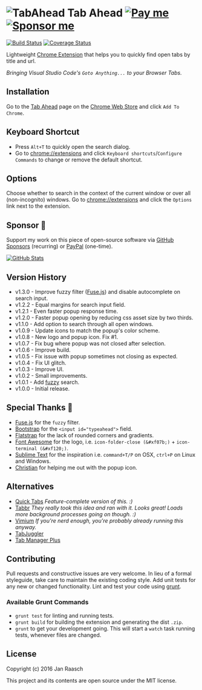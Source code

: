 ![TabAhead](https://raw.github.com/janraasch/tab-ahead/master/app/images/icon-128.png)
Tab Ahead [![Pay me][paypal-svg]][paypal-dot-me] [![Sponsor me][github-sponsors-svg]][github-sponsors]
==============================
[![Build Status](https://travis-ci.org/janraasch/tab-ahead.svg?branch=master)](https://travis-ci.org/janraasch/tab-ahead) [![Coverage Status](https://img.shields.io/coveralls/janraasch/tab-ahead.svg)](https://coveralls.io/r/janraasch/tab-ahead?branch=master)

Lightweight [Chrome Extension](https://chrome.google.com/webstore/detail/tab-ahead/naoajjeoiblmpegfelhkapanmmaaghmi) that helps you to quickly find open tabs by title and url.

*Bringing Visual Studio Code's `Goto Anything...` to your Browser Tabs.*

Installation
------------

Go to the [Tab Ahead](https://chrome.google.com/webstore/detail/tab-ahead/naoajjeoiblmpegfelhkapanmmaaghmi) page on the [Chrome Web Store](https://chrome.google.com/webstore/) and click `Add To Chrome`.


Keyboard Shortcut
-------------------
* Press `Alt+T` to quickly open the search dialog.
* Go to [chrome://extensions](chrome://extensions) and click `Keyboard shortcuts`/`Configure Commands` to change or remove the default shortcut.

Options
---------
Choose whether to search in the context of the current window or over all (non-incognito) windows. Go to [chrome://extensions](chrome://extensions) and click the `Options` link next to the extension.

Sponsor 💟
----------

Support my work on this piece of open-source software via [GitHub Sponsors][github-sponsors] (recurring) or [PayPal][paypal-dot-me] (one-time).

[![GitHub Stats](https://github-readme-stats.vercel.app/api/?username=janraasch)][github-sponsors]


Version History
------------
* v1.3.0 - Improve fuzzy filter ([Fuse.js](http://kiro.me/projects/fuse.html)) and disable autocomplete on search input.
* v1.2.2 - Equal margins for search input field.
* v1.2.1 - Even faster popup response time.
* v1.2.0 - Faster popup opening by reducing css asset size by two thirds.
* v1.1.0 - Add option to search through all open windows.
* v1.0.9 - Update icons to match the popup's color scheme.
* v1.0.8 - New logo and popup icon. Fix #1.
* v1.0.7 - Fix bug where popup was not closed after selection.
* v1.0.6 - Improve build.
* v1.0.5 - Fix issue with popup sometimes not closing as expected.
* v1.0.4 - Fix UI glitch.
* v1.0.3 - Improve UI.
* v1.0.2 - Small improvements.
* v1.0.1 - Add [fuzzy](http://mattyork.github.io/fuzzy/) search.
* v1.0.0 - Initial release.


Special Thanks 🎁
------------
* [Fuse.js](http://kiro.me/projects/fuse.html) for the `fuzzy` filter.
* [Bootstrap](http://twitter.github.io/bootstrap/) for the `<input id="typeahead">` field.
* [Flatstrap](http://littlesparkvt.com/flatstrap/) for the lack of rounded corners and gradients.
* [Font Awesome](http://fortawesome.github.io/Font-Awesome/) for the logo, i.e. `icon-folder-close (&#xf07b;)` + `icon-terminal (&#xf120;)`.
* [Sublime Text](http://www.sublimetext.com/) for the inspiration i.e. `command+T/P` on OSX, `ctrl+P` on Linux and Windows.
* [Christian](http://ckapke.de/) for helping me out with the popup icon.

Alternatives
-------------
* [Quick Tabs](https://chrome.google.com/webstore/detail/quick-tabs/jnjfeinjfmenlddahdjdmgpbokiacbbb) *Feature-complete version of this. :)*
* [Tabbr](https://chrome.google.com/webstore/detail/tabbr/pnlmkddpdkjapnghefahkniilfnodcol) *They really took this idea and ran with it. Looks great! Loads more background processes going on though. :)*
* [Vimium](https://chrome.google.com/webstore/detail/vimium/dbepggeogbaibhgnhhndojpepiihcmeb/) *If you're nerd enough, you're probably already running this anyway.*
* [TabJuggler](https://chrome.google.com/webstore/detail/tabjuggler/jgiplclhploodgnkcljjgddajfbmafmp/)
* [Tab Manager Plus](https://chrome.google.com/webstore/detail/tab-manager-plus-for-chro/cnkdjjdmfiffagllbiiilooaoofcoeff/)

Contributing
--------------
Pull requests and constructive issues are very welcome. In lieu of a formal styleguide, take care to maintain the existing coding style. Add unit tests for any new or changed functionality. Lint and test your code using [grunt](http://gruntjs.com/).

### Available Grunt Commands
* `grunt test` for linting and running tests.
* `grunt build` for building the extension and generating the dist `.zip`.
* `grunt` to get your development going. This will start a `watch` task running tests, whenever files are changed.

License
---------
Copyright (c) 2016 Jan Raasch

This project and its contents are open source under the MIT license.

[paypal-dot-me]: https://www.paypal.me/janraasch/24,00
[github-sponsors]: https://github.com/sponsors/janraasch
[paypal-svg]: https://img.shields.io/badge/onetime-donation-11dde2.svg?logo=paypal
[github-sponsors-svg]: https://img.shields.io/badge/recurring-sponsorship-ee4aaa.svg?logo=github
